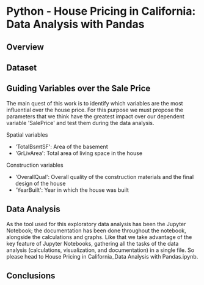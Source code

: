 # Python - House Pricing in California: Data Analysis with Pandas

## Overview



## Dataset



## Guiding Variables over the Sale Price

The main quest of this work is to identify which variables are the most influential over the house price. For this purpose we must propose the parameters that we think have the greatest impact over our dependent variable 'SalePrice' and test them during the data analysis.

Spatial variables
- 'TotalBsmtSF': Area of the basement
- 'GrLivArea': Total area of living space in the house

Construction variables
- 'OverallQual': Overall quality of the construction materials and the final design of the house
- 'YearBuilt': Year in which the house was built



## Data Analysis

As the tool used for this exploratory data analysis has been the Jupyter Notebook; the documentation has been done throughout the notebook, alongside the calculations and graphs. Like that we take advantage of the key feature of Jupyter Notebooks, gathering all the tasks of the data analysis (calculations, visualization, and documentation) in a single file. So please head to House Pricing in California_Data Analysis with Pandas.ipynb.

## Conclusions
